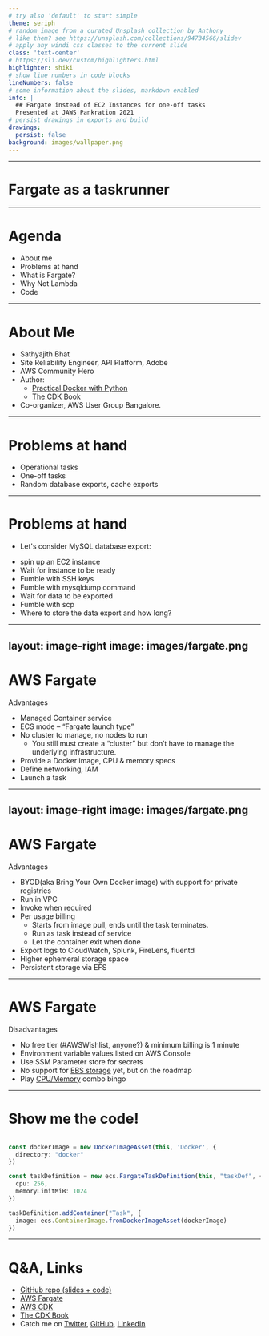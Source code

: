 ```yaml
---
# try also 'default' to start simple
theme: seriph
# random image from a curated Unsplash collection by Anthony
# like them? see https://unsplash.com/collections/94734566/slidev
# apply any windi css classes to the current slide
class: 'text-center'
# https://sli.dev/custom/highlighters.html
highlighter: shiki
# show line numbers in code blocks
lineNumbers: false
# some information about the slides, markdown enabled
info: |
  ## Fargate instead of EC2 Instances for one-off tasks
  Presented at JAWS Pankration 2021
# persist drawings in exports and build
drawings:
  persist: false
background: images/wallpaper.png
---
```


--- 
# Fargate as a taskrunner

---

# Agenda

* About me
* Problems at hand
* What is Fargate?
* Why Not Lambda
* Code 

---

# About Me

* Sathyajith Bhat
* Site Reliability Engineer, API Platform, Adobe
* AWS Community Hero
* Author:
  * [Practical Docker with Python](https://link.springer.com/book/10.1007/978-1-4842-3784-7) 
  * [The CDK Book](https://thecdkbook.com)
* Co-organizer, AWS User Group Bangalore.

---

# Problems at hand

* Operational tasks
* One-off tasks
* Random database exports, cache exports

<!--
operational tasks:

* for example, in case of databases:

* devs need to test database migrations
* database exports from VPC will need either instance in the VPC, or ssh tunneling 
*
-->

---

# Problems at hand

* Let's consider MySQL database export:

<v-clicks>

  * spin up an EC2 instance
  * Wait for instance to be ready
  * Fumble with SSH keys
  * Fumble with mysqldump command
  * Wait for data to be exported
  * Fumble with scp
  * Where to store the data export and how long?

</v-clicks>

---
layout: image-right
image: images/fargate.png
---

# AWS Fargate

Advantages

<v-clicks>

* Managed Container service
* ECS mode – “Fargate launch type”
* No cluster to manage, no nodes to run
  * You still must create a “cluster” but don’t have to manage the underlying infrastructure. 
* Provide a Docker image, CPU & memory specs
* Define networking, IAM
* Launch a task

</v-clicks>

<style>
.footnotes-sep {
  @apply mt-20 opacity-10;
}
.footnotes {
  @apply text-sm opacity-75;
}
.footnote-backref {
  display: none;
}
</style>

<!-- 

Actual definition: compute engine for Amazon ECS that allows you to run containers without having to manage servers or clusters”)

-->

---
layout: image-right
image: images/fargate.png
---

# AWS Fargate

Advantages

<v-clicks>

* BYOD(aka Bring Your Own Docker image) with support for private registries 
* Run in VPC
* Invoke when required
* Per usage billing
  * Starts from image pull, ends until the task terminates.
  * Run as task instead of service
  * Let the container exit when done
* Export logs to CloudWatch, Splunk, FireLens, fluentd
* Higher ephemeral storage space
* Persistent storage via EFS

</v-clicks>

---

# AWS Fargate 

Disadvantages

<v-clicks>

* No free tier (#AWSWishlist, anyone?)  & minimum billing is 1 minute
* Environment variable values listed on AWS Console
* Use SSM Parameter store for secrets
* No support for [EBS storage][ebs] yet, but on the roadmap
* Play [CPU/Memory][efs-combo] combo bingo

</v-clicks>

[ebs]: https://github.com/aws/containers-roadmap/issues/64
[efs-combo]: images/efs_cpu_memory_combo.jpg

--- 

# Show me the code!

```ts

const dockerImage = new DockerImageAsset(this, 'Docker', {
  directory: "docker"
})

const taskDefinition = new ecs.FargateTaskDefinition(this, "taskDef", {
  cpu: 256,
  memoryLimitMiB: 1024
})

taskDefinition.addContainer("Task", {
  image: ecs.ContainerImage.fromDockerImageAsset(dockerImage)
})
```

--- 

# Q&A, Links

* [GitHub repo (slides + code)](https://github.com/SathyaBhat/jaws-pankration-2021)
* [AWS Fargate](https://aws.amazon.com/fargate/)
* [AWS CDK](https://aws.amazon.com/cdk)
* [The CDK Book](https://www.thecdkbook.com/)
* Catch me on [Twitter](https://twitter.com/sathyabhat), [GitHub](https://github.com/sathyabhat), [LinkedIn](https://www.linkedin.com/in/sathyabhat/)